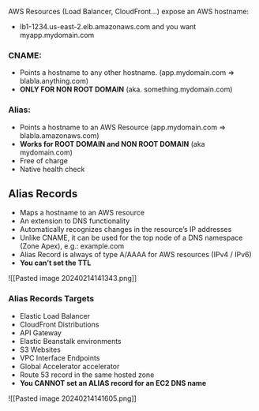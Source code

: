 
AWS Resources (Load Balancer, CloudFront...) expose an AWS hostname:
- lb1-1234.us-east-2.elb.amazonaws.com and you want myapp.mydomain.com
### CNAME:
- Points a hostname to any other hostname. (app.mydomain.com => blabla.anything.com)
- **ONLY FOR NON ROOT DOMAIN** (aka. something.mydomain.com)
### Alias:
- Points a hostname to an AWS Resource (app.mydomain.com => blabla.amazonaws.com)
- **Works for ROOT DOMAIN and NON ROOT DOMAIN** (aka mydomain.com)
- Free of charge
- Native health check

## Alias Records

- Maps a hostname to an AWS resource
- An extension to DNS functionality
- Automatically recognizes changes in the resource’s IP addresses
- Unlike CNAME, it can be used for the top node of a DNS namespace (Zone Apex), e.g.: example.com
- Alias Record is always of type A/AAAA for AWS resources (IPv4 / IPv6)
- **You can’t set the TTL**

![[Pasted image 20240214141343.png]]

### Alias Records Targets
- Elastic Load Balancer
- CloudFront Distributions
- API Gateway
- Elastic Beanstalk environments
- S3 Websites
- VPC Interface Endpoints
- Global Accelerator accelerator
- Route 53 record in the same hosted zone
- **You CANNOT set an ALIAS record for an EC2 DNS name**

![[Pasted image 20240214141605.png]]
